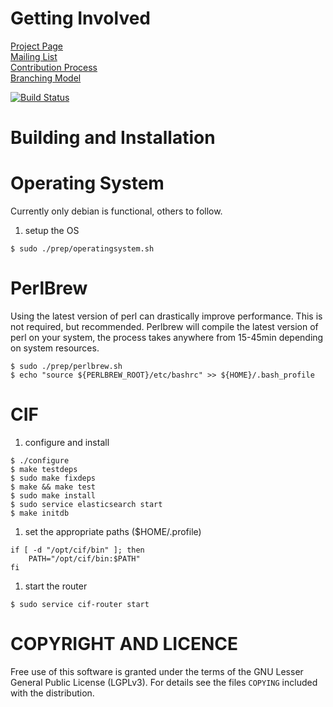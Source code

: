 Getting Involved
===
[Project Page](http://csirtgadgets.org/cif/v2)  
[Mailing List](https://groups.google.com/forum/#!forum/ci-framework)  
[Contribution Process](http://csirtgadgets.org/contribute)  
[Branching Model](http://nvie.com/posts/a-successful-git-branching-model/)

[![Build Status](https://travis-ci.org/csirtgadgets/massive-octo-spice.png?branch=master)](https://travis-ci.org/csirtgadgets/massive-octo-spice)

Building and Installation
===
Operating System
====
Currently only debian is functional, others to follow.
1. setup the OS
```
$ sudo ./prep/operatingsystem.sh
```
PerlBrew
====
Using the latest version of perl can drastically improve performance. This is not required, but recommended. Perlbrew will compile the latest version of perl on your system, the process takes anywhere from 15-45min depending on system resources.
```
$ sudo ./prep/perlbrew.sh
$ echo "source ${PERLBREW_ROOT}/etc/bashrc" >> ${HOME}/.bash_profile
```

CIF
====
1. configure and install
```
$ ./configure
$ make testdeps
$ sudo make fixdeps
$ make && make test
$ sudo make install
$ sudo service elasticsearch start
$ make initdb
```
1. set the appropriate paths ($HOME/.profile)
```
if [ -d "/opt/cif/bin" ]; then
    PATH="/opt/cif/bin:$PATH"
fi
```
1. start the router
```
$ sudo service cif-router start
```

COPYRIGHT AND LICENCE
===

Free use of this software is granted under the terms of the GNU Lesser General
Public License (LGPLv3). For details see the files `COPYING` included with the
distribution.
